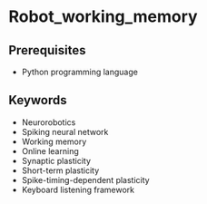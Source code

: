 # Robot_working_memory

## Prerequisites
* Python programming language

## Keywords
* Neurorobotics
* Spiking neural network
* Working memory
* Online learning
* Synaptic plasticity
* Short-term plasticity
* Spike-timing-dependent plasticity
* Keyboard listening framework
